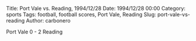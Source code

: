 Title: Port Vale vs. Reading, 1994/12/28
Date: 1994/12/28 00:00
Category: sports
Tags: football, football scores, Port Vale, Reading
Slug: port-vale-vs-reading
Author: carbonero


Port Vale 0 - 2 Reading
